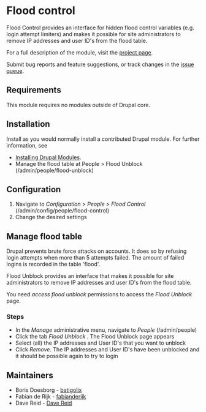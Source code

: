 # Flood control

Flood Control provides an interface for hidden flood control variables (e.g.
login attempt limiters) and makes it possible for site administrators to
remove IP addresses and user ID's from the flood table.

For a full description of the module, visit the
[project page](https://www.drupal.org/project/flood_control).

Submit bug reports and feature suggestions, or track changes in the
[issue queue](https://www.drupal.org/project/issues/flood_control).


## Requirements

This module requires no modules outside of Drupal core.


## Installation

Install as you would normally install a contributed Drupal module. For further
information, see

- [Installing Drupal Modules](https://www.drupal.org/docs/extending-drupal/installing-drupal-modules).
- Manage the flood table at People > Flood Unblock
  (/admin/people/flood-unblock)


## Configuration

1. Navigate to _Configuration > People > Flood Control_
   (/admin/config/people/flood-control)
2. Change the desired settings


## Manage flood table

Drupal prevents brute force attacks on accounts. It does so by refusing login
attempts when more than 5 attempts failed. The amount of failed logins is
recorded in the table 'flood'.

Flood Unblock provides an interface that makes it possible for site
administrators to remove IP addresses and user ID's from the flood table.

You need _access flood unblock_ permissions to access the _Flood Unblock_ page.


### Steps

- In the _Manage_ administrative menu, navigate to _People_ (/admin/people)
- Click the tab _Flood Unblock_ . The Flood Unblock page appears
- Select (all) the IP addresses and User ID's that you want to unblock
- Click _Remove_. The IP addresses and User ID's have been unblocked and it
  should be possible again to try to login


## Maintainers

- Boris Doesborg - [batigolix](https://www.drupal.org/u/batigolix)
- Fabian de Rijk - [fabianderijk](https://www.drupal.org/u/fabianderijk)
- Dave Reid - [Dave Reid](https://www.drupal.org/u/dave-reid)